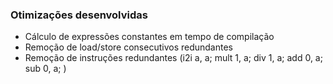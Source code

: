 ### Otimizações desenvolvidas

* Cálculo de expressões constantes em tempo de compilação
* Remoção de load/store consecutivos redundantes
* Remoção de instruções redundantes (i2i a, a; mult 1, a; div 1, a; add 0, a; sub 0, a; )